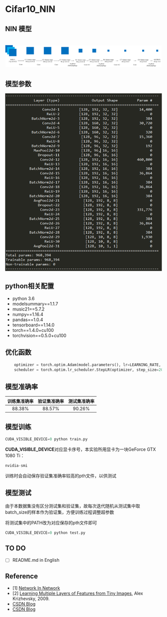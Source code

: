 # Cifar10_NIN

## NIN 模型

# ![NIN Model](images/NIN.png)

## 模型参数

![summary](images/NIN_summary.png)

## python相关配置

- python 3.6
- modelsummary==1.1.7
- music21==5.7.2
- numpy==1.16.4
- pandas==1.0.4
- tensorboard==1.14.0
- torch==1.4.0+cu100
- torchvision==0.5.0+cu100

## 优化函数

```python
	optimizer = torch.optim.Adam(model.parameters(), lr=LEARNING_RATE, weight_decay=0.1)
	scheduler = torch.optim.lr_scheduler.StepLR(optimizer, step_size=20, gamma=0.6)
```

## 模型准确率

| 训练集准确率            | 验证集准确率            | 测试集准确率            |
| ----------------------- | ----------------------- | ----------------------- |
| <center>88.38%</center> | <center>88.57%</center> | <center>90.26%</center> |

## 模型训练

```python
CUDA_VISIBLE_DEVICE=0 python train.py
```

**CUDA_VISIBLE_DEVICE**对应显卡序号，本实验所用显卡为一块GeForce GTX 1080 Ti：

```python
nvidia-smi
```

训练时会自动保存验证集准确率较高的pth文件，以供测试

## 模型测试

由于本数据集没有区分测试集和验证集，故每次迭代随机从测试集中取batch_size的样本作为验证集，方便训练过程调整超参数

将测试集中的PATH改为对应保存的pth文件即可

```python
CUDA_VISIBLE_DEVICE=0 python test.py
```

## TO DO

- [ ] README.md in English

## Reference

- [1] [Network In Network](https://arxiv.org/abs/1312.4400)
- [2] [Learning Multiple Layers of Features from Tiny Images](http://www.cs.toronto.edu/~kriz/learning-features-2009-TR.pdf), Alex Krizhevsky, 2009.
- [CSDN Blog](https://blog.csdn.net/ouyangfushu/article/details/90212925)
- [CSDN Blog](https://blog.csdn.net/xjz18298268521/article/details/53642711)

